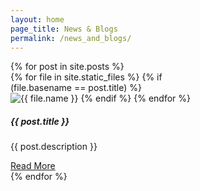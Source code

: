 ```yaml
---
layout: home
page_title: News & Blogs
permalink: /news_and_blogs/
---
```

<div class="row row-cols-1 row-cols-md-3 g-4 mt-4">
{% for post in site.posts %}
<div class="col">
<div class="card" style="width: 18rem;">
{% for file in site.static_files %}
    {% if (file.basename == post.title) %}
  <img src="{{ file.path | relative_url }}" class="card-img-top" alt="{{ file.name }}">
    {% endif %}
{% endfor %}
  <div class="card-body">
    <h5 class="card-title">{{ post.title }}</h5>
    <p class="card-text">{{ post.description }}</p>
    <a href="{{post.url | relative_url }}" class="btn btn-dark">Read More</a>
  </div>
</div>
</div>
{% endfor %}
</div>

